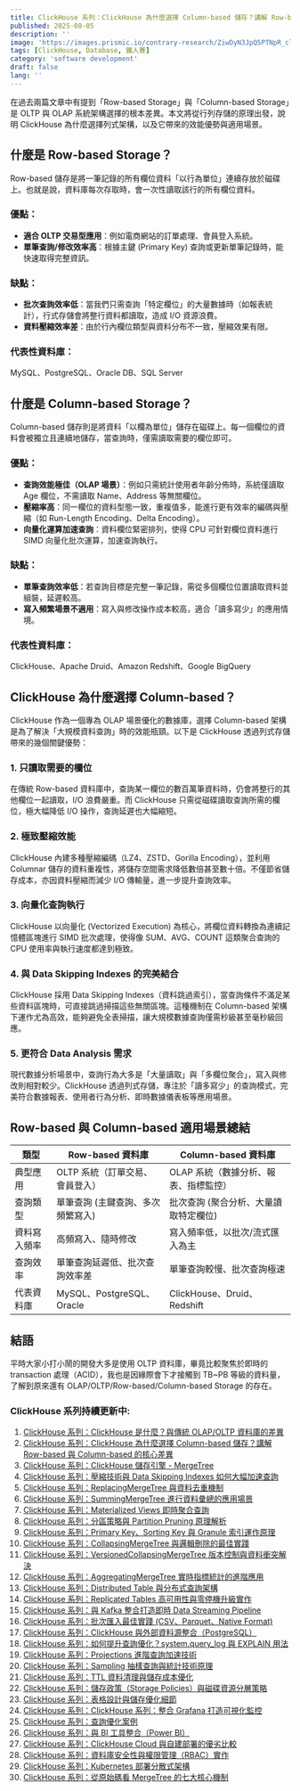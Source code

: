 ```yaml
---
title: ClickHouse 系列：ClickHouse 為什麼選擇 Column-based 儲存？講解 Row-based 與 Column-based 的核心差異
published: 2025-08-05
description: ''
image: 'https://images.prismic.io/contrary-research/ZiwDyN3JpQ5PTNpR_clickhousecover.png?auto=format,compress'
tags: [ClickHouse, Database, 鐵人賽]
category: 'software development'
draft: false 
lang: ''
---
```


在過去兩篇文章中有提到「Row-based Storage」與「Column-based Storage」是 OLTP 與 OLAP 系統架構選擇的根本差異。本文將從行列存儲的原理出發，說明 ClickHouse 為什麼選擇列式架構，以及它帶來的效能優勢與適用場景。

## 什麼是 Row-based Storage？

Row-based 儲存是將一筆記錄的所有欄位資料「以行為單位」連續存放於磁碟上。也就是說，資料庫每次存取時，會一次性讀取該行的所有欄位資料。

### 優點：

* **適合 OLTP 交易型應用**：例如電商網站的訂單處理、會員登入系統。
* **單筆查詢/修改效率高**：根據主鍵 (Primary Key) 查詢或更新單筆記錄時，能快速取得完整資訊。

### 缺點：

* **批次查詢效率低**：當我們只需查詢「特定欄位」的大量數據時（如報表統計），行式存儲會將整行資料都讀取，造成 I/O 資源浪費。
* **資料壓縮效率差**：由於行內欄位類型與資料分布不一致，壓縮效果有限。

### 代表性資料庫：

MySQL、PostgreSQL、Oracle DB、SQL Server

## 什麼是 Column-based Storage？

Column-based 儲存則是將資料「以欄為單位」儲存在磁碟上。每一個欄位的資料會被獨立且連續地儲存，當查詢時，僅需讀取需要的欄位即可。

### 優點：

* **查詢效能極佳（OLAP 場景）**：例如只需統計使用者年齡分佈時，系統僅讀取 Age 欄位，不需讀取 Name、Address 等無關欄位。
* **壓縮率高**：同一欄位的資料型態一致，重複值多，能進行更有效率的編碼與壓縮（如 Run-Length Encoding、Delta Encoding）。
* **向量化運算加速查詢**：資料欄位緊密排列，使得 CPU 可針對欄位資料進行 SIMD 向量化批次運算，加速查詢執行。

### 缺點：

* **單筆查詢效率低**：若查詢目標是完整一筆記錄，需從多個欄位位置讀取資料並組裝，延遲較高。
* **寫入頻繁場景不適用**：寫入與修改操作成本較高，適合「讀多寫少」的應用情境。

### 代表性資料庫：

ClickHouse、Apache Druid、Amazon Redshift、Google BigQuery

## ClickHouse 為什麼選擇 Column-based？

ClickHouse 作為一個專為 OLAP 場景優化的數據庫，選擇 Column-based 架構是為了解決「大規模資料查詢」時的效能瓶頸。以下是 ClickHouse 透過列式存儲帶來的幾個關鍵優勢：

### 1. 只讀取需要的欄位

在傳統 Row-based 資料庫中，查詢某一欄位的數百萬筆資料時，仍會將整行的其他欄位一起讀取，I/O 浪費嚴重。而 ClickHouse 只需從磁碟讀取查詢所需的欄位，極大幅降低 I/O 操作，查詢延遲也大幅縮短。

### 2. 極致壓縮效能

ClickHouse 內建多種壓縮編碼（LZ4、ZSTD、Gorilla Encoding），並利用 Columnar 儲存的資料重複性，將儲存空間需求降低數倍甚至數十倍。不僅節省儲存成本，亦因資料壓縮而減少 I/O 傳輸量，進一步提升查詢效率。

### 3. 向量化查詢執行

ClickHouse 以向量化 (Vectorized Execution) 為核心，將欄位資料轉換為連續記憶體區塊進行 SIMD 批次處理，使得像 SUM、AVG、COUNT 這類聚合查詢的 CPU 使用率與執行速度都達到極致。

### 4. 與 Data Skipping Indexes 的完美結合

ClickHouse 採用 Data Skipping Indexes（資料跳過索引），當查詢條件不滿足某些資料區塊時，可直接跳過掃描這些無關區塊。這種機制在 Column-based 架構下運作尤為高效，能夠避免全表掃描，讓大規模數據查詢僅需秒級甚至毫秒級回應。

### 5. 更符合 Data Analysis 需求

現代數據分析場景中，查詢行為大多是「大量讀取」與「多欄位聚合」，寫入與修改則相對較少。ClickHouse 透過列式存儲，專注於「讀多寫少」的查詢模式，完美符合數據報表、使用者行為分析、即時數據儀表板等應用場景。

## Row-based 與 Column-based 適用場景總結

| 類型     | Row-based 資料庫           | Column-based 資料庫          |
| ------ | ----------------------- | ------------------------- |
| 典型應用   | OLTP 系統（訂單交易、會員登入）      | OLAP 系統（數據分析、報表、指標監控）     |
| 查詢類型   | 單筆查詢 (主鍵查詢、多次頻繁寫入)      | 批次查詢 (聚合分析、大量讀取特定欄位)      |
| 資料寫入頻率 | 高頻寫入、隨時修改               | 寫入頻率低，以批次/流式匯入為主          |
| 查詢效率   | 單筆查詢延遲低、批次查詢效率差         | 單筆查詢較慢、批次查詢極速             |
| 代表資料庫  | MySQL、PostgreSQL、Oracle | ClickHouse、Druid、Redshift |

## 結語

平時大家小打小鬧的開發大多是使用 OLTP 資料庫，畢竟比較聚焦於即時的 transaction 處理（ACID），我也是因緣際會下才接觸到 TB~PB 等級的資料量，了解到原來還有 OLAP/OLTP/Row-based/Column-based Storage 的存在。

### ClickHouse 系列持續更新中:

1. [ClickHouse 系列：ClickHouse 是什麼？與傳統 OLAP/OLTP 資料庫的差異](https://blog.vicwen.app/posts/what-is-clickhouse/)
2. [ClickHouse 系列：ClickHouse 為什麼選擇 Column-based 儲存？講解 Row-based 與 Column-based 的核心差異](https://blog.vicwen.app/posts/clickhouse-column-row-based-storage/)
3. [ClickHouse 系列：ClickHouse 儲存引擎 - MergeTree](https://blog.vicwen.app/posts/clickhouse-mergetree-engine)
4. [ClickHouse 系列：壓縮技術與 Data Skipping Indexes 如何大幅加速查詢](https://blog.vicwen.app/posts/clickhouse-compression-skipping-index/)
5. [ClickHouse 系列：ReplacingMergeTree 與資料去重機制](https://blog.vicwen.app/posts/clickhouse-replacingmergetree-deduplication/)
6. [ClickHouse 系列：SummingMergeTree 進行資料彙總的應用場景](https://blog.vicwen.app/posts/clickhouse-summingmergetree-aggregation/)
7. [ClickHouse 系列：Materialized Views 即時聚合查詢](https://blog.vicwen.app/posts/clickhouse-materialized-view/)
8. [ClickHouse 系列：分區策略與 Partition Pruning 原理解析](https://blog.vicwen.app/posts/clickhouse-partition-pruning/)
9. [ClickHouse 系列：Primary Key、Sorting Key 與 Granule 索引運作原理](https://blog.vicwen.app/posts/clickhouse-primary-sorting-key/)
10. [ClickHouse 系列：CollapsingMergeTree 與邏輯刪除的最佳實踐](https://blog.vicwen.app/posts/clickhouse-collapsingmergetree/)
11. [ClickHouse 系列：VersionedCollapsingMergeTree 版本控制與資料衝突解決](https://blog.vicwen.app/posts/clickhouse-versioned-collapsingmergetree/)
12. [ClickHouse 系列：AggregatingMergeTree 實時指標統計的進階應用](https://blog.vicwen.app/posts/clickhouse-aggregatingmergetree/)
13. [ClickHouse 系列：Distributed Table 與分布式查詢架構](https://blog.vicwen.app/posts/clickhouse-distributed-table-architecture/)
14. [ClickHouse 系列：Replicated Tables 高可用性與零停機升級實作](https://blog.vicwen.app/posts/clickhouse-replication-failover/)
15. [ClickHouse 系列：與 Kafka 整合打造即時 Data Streaming Pipeline](https://blog.vicwen.app/posts/clickhouse-kafka-data-streaming-pipeline/)
16. [ClickHouse 系列：批次匯入最佳實踐 (CSV、Parquet、Native Format)](https://blog.vicwen.app/posts/clickhouse-batch-import/)
17. [ClickHouse 系列：ClickHouse 與外部資料源整合（PostgreSQL）](https://blog.vicwen.app/posts/clickhouse-external-data-integration/)
18. [ClickHouse 系列：如何提升查詢優化？system.query_log 與 EXPLAIN 用法](https://blog.vicwen.app/posts/clickhouse-query-log-explain/)
19. [ClickHouse 系列：Projections 進階查詢加速技術](https://blog.vicwen.app/posts/clickhouse-projections-optimization/)
20. [ClickHouse 系列：Sampling 抽樣查詢與統計技術原理](https://blog.vicwen.app/posts/clickhouse-sampling-statistics/)
21. [ClickHouse 系列：TTL 資料清理與儲存成本優化](https://blog.vicwen.app/posts/clickhouse-ttl-storage-management/)
22. [ClickHouse 系列：儲存政策（Storage Policies）與磁碟資源分層策略](https://blog.vicwen.app/posts/clickhouse-storage-policies/)
23. [ClickHouse 系列：表格設計與儲存優化細節](https://blog.vicwen.app/posts/clickhouse-schemas-storage-improvement/)
24. [ClickHouse 系列：ClickHouse 系列：整合 Grafana 打造可視化監控](https://blog.vicwen.app/posts/clickhouse-grafana-dashboard/)
25. [ClickHouse 系列：查詢優化案例](https://blog.vicwen.app/posts/clickhouse-select-optimization/)
26. [ClickHouse 系列：與 BI 工具整合（Power BI）](https://blog.vicwen.app/posts/clickhouse-bi-integration/)
27. [ClickHouse 系列：ClickHouse Cloud 與自建部署的優劣比較](https://blog.vicwen.app/posts/clickhouse-cloud-vs-self-host/)
28. [ClickHouse 系列：資料庫安全性與權限管理（RBAC）實作](https://blog.vicwen.app/posts/clickhouse-security-rbac/)
29. [ClickHouse 系列：Kubernetes 部署分散式架構](https://blog.vicwen.app/posts/clickhouse-operator-kubernates/)
30. [ClickHouse 系列：從原始碼看 MergeTree 的七大核心機制](https://blog.vicwen.app/posts/clickhouse-mergetree-sourcecode-introduction/)